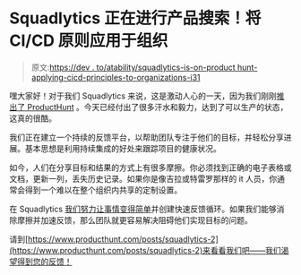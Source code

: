 # Squadlytics 正在进行产品搜索！将 CI/CD 原则应用于组织

> 原文:[https://dev . to/atability/squadlytics-is-on-product hunt-applying-cicd-principles-to-organizations-i31](https://dev.to/tability/squadlytics-is-on-producthunt-applying-cicd-principles-to-organizations-i31)

嘿大家好！对于我们 Squadlytics 来说，这是激动人心的一天，因为我们刚刚[推出了 ProductHunt](https://www.producthunt.com/posts/squadlytics-2) 。今天已经付出了很多汗水和毅力，达到了可以生产的状态，这真的很酷。

我们正在建立一个持续的反馈平台，以帮助团队专注于他们的目标，并轻松分享进展。基本思想是利用持续集成的好处来跟踪项目的健康状况。

如今，人们在分享目标和结果的方式上有很多摩擦。你必须找到正确的电子表格或文档，更新一列，丢失历史记录。如果你是像吉拉或特雷罗那样的 it 人员，你通常会得到一个难以在整个组织内共享的定制设置。

在 Squadlytics [我们努力让事情变得简单](https://dev.to/squadlytics/how-we-measure-simplicity-to-make-sure-users-can-do-more-with-less-c1n)并创建快速反馈循环。如果我们能够消除摩擦并加速反馈，那么团队就更容易解决阻碍他们实现目标的问题。

请到[https://www.producthunt.com/posts/squadlytics-2](https://www.producthunt.com/posts/squadlytics-2)来看看我们吧——我们渴望得到您的反馈！